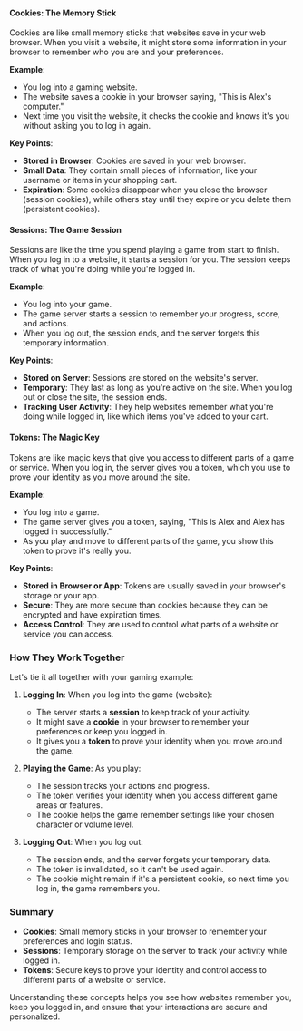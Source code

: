 
#### Cookies: The Memory Stick

Cookies are like small memory sticks that websites save in your web browser. When you visit a website, it might store some information in your browser to remember who you are and your preferences.

**Example**:

- You log into a gaming website.
- The website saves a cookie in your browser saying, "This is Alex's computer."
- Next time you visit the website, it checks the cookie and knows it's you without asking you to log in again.

**Key Points**:

- **Stored in Browser**: Cookies are saved in your web browser.
- **Small Data**: They contain small pieces of information, like your username or items in your shopping cart.
- **Expiration**: Some cookies disappear when you close the browser (session cookies), while others stay until they expire or you delete them (persistent cookies).

#### Sessions: The Game Session

Sessions are like the time you spend playing a game from start to finish. When you log in to a website, it starts a session for you. The session keeps track of what you're doing while you're logged in.

**Example**:

- You log into your game.
- The game server starts a session to remember your progress, score, and actions.
- When you log out, the session ends, and the server forgets this temporary information.

**Key Points**:

- **Stored on Server**: Sessions are stored on the website's server.
- **Temporary**: They last as long as you're active on the site. When you log out or close the site, the session ends.
- **Tracking User Activity**: They help websites remember what you're doing while logged in, like which items you've added to your cart.

#### Tokens: The Magic Key

Tokens are like magic keys that give you access to different parts of a game or service. When you log in, the server gives you a token, which you use to prove your identity as you move around the site.

**Example**:

- You log into a game.
- The game server gives you a token, saying, "This is Alex and Alex has logged in successfully."
- As you play and move to different parts of the game, you show this token to prove it's really you.

**Key Points**:

- **Stored in Browser or App**: Tokens are usually saved in your browser's storage or your app.
- **Secure**: They are more secure than cookies because they can be encrypted and have expiration times.
- **Access Control**: They are used to control what parts of a website or service you can access.

### How They Work Together

Let's tie it all together with your gaming example:

1. **Logging In**: When you log into the game (website):
    
    - The server starts a **session** to keep track of your activity.
    - It might save a **cookie** in your browser to remember your preferences or keep you logged in.
    - It gives you a **token** to prove your identity when you move around the game.
2. **Playing the Game**: As you play:
    
    - The session tracks your actions and progress.
    - The token verifies your identity when you access different game areas or features.
    - The cookie helps the game remember settings like your chosen character or volume level.
3. **Logging Out**: When you log out:
    
    - The session ends, and the server forgets your temporary data.
    - The token is invalidated, so it can't be used again.
    - The cookie might remain if it's a persistent cookie, so next time you log in, the game remembers you.

### Summary

- **Cookies**: Small memory sticks in your browser to remember your preferences and login status.
- **Sessions**: Temporary storage on the server to track your activity while logged in.
- **Tokens**: Secure keys to prove your identity and control access to different parts of a website or service.

Understanding these concepts helps you see how websites remember you, keep you logged in, and ensure that your interactions are secure and personalized.